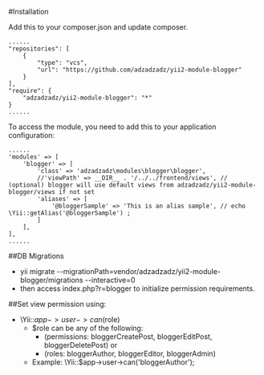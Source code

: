 #Installation

Add this to your composer.json and update composer.

    ......
    "repositories": [
        {
            "type": "vcs",
            "url": "https://github.com/adzadzadz/yii2-module-blogger"
        }
    ],
    "require": {
        "adzadzadz/yii2-module-blogger": "*"
    }
    ......


To access the module, you need to add this to your application configuration:

    ......
	'modules' => [
        'blogger' => [
            'class' => 'adzadzadz\modules\blogger\blogger',
            //'viewPath' => __DIR__ . '/../../frontend/views', // (optional) blogger will use default views from adzadzadz/yii2-module-blogger/views if not set
            'aliases' => [
                '@bloggerSample' => 'This is an alias sample', // echo \Yii::getAlias('@bloggerSample') ;
            ]
        ],
    ],
    ......


##DB Migrations
- yii migrate --migrationPath=vendor/adzadzadz/yii2-module-blogger/migrations --interactive=0
- then access index.php?r=blogger to initialize permission requirements.

##Set view permission using:
- \Yii::$app->user->can($role)
    - $role can be any of the following: 
        - (permissions: bloggerCreatePost, bloggerEditPost, bloggerDeletePost) or 
        - (roles: bloggerAuthor, bloggerEditor, bloggerAdmin)
    - Example: \Yii::$app->user->can('bloggerAuthor');